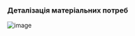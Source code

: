 ### Деталізація матеріальних потреб

![image]([https://github.com/oleksandrblazhko/ai-214-sokolov/blob/Laboratory_Work_2/SoftwareRequirements/1.3-SoftwareUserRequirements/1.3.3-UseCaseDiagram/Diagram_sokolov.drawio.png](https://github.com/oleksandrblazhko/ai-214-samsonov/blob/with_laboratory_work_1/1-SoftwareRequirements/1.1-DeterminingConsumerNeeds%20/1.1.2-MaterialNeedsDetails/MindMap_Samsonov_Vitaliy_AI214.jpg)https://github.com/oleksandrblazhko/ai-214-samsonov/blob/with_laboratory_work_1/1-SoftwareRequirements/1.1-DeterminingConsumerNeeds%20/1.1.2-MaterialNeedsDetails/MindMap_Samsonov_Vitaliy_AI214.jpg)
